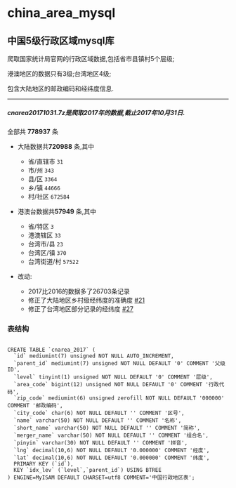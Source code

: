 # china_area_mysql
## 中国5级行政区域mysql库

  爬取国家统计局官网的行政区域数据,包括省市县镇村5个层级;
  
  港澳地区的数据只有3级;台湾地区4级;
  
  包含大陆地区的邮政编码和经纬度信息.
  
---------------------------------------
#####  cnarea20171031.7z是爬取2017年的数据,截止2017年10月31日.

  全部共 **778937** 条  
  - 大陆数据共**720988** 条,其中
     - 省/直辖市 `31`
     - 市/州 `343`
     - 县/区 `3364`
     - 乡/镇 `44666`
     - 村/社区 `672584`
     
  - 港澳台数据共**57949** 条,其中
     - 省/特区 `3`
     - 港澳辖区 `33`
     - 台湾市/县 `23`
     - 台湾区/镇 `370`
     - 台湾街道/村 `57522`  
  
  - 改动:  
    - 2017比2016的数据多了26703条记录
    - 修正了大陆地区乡村级经纬度的准确度 [#21](https://github.com/kakuilan/china_area_mysql/issues/21)
    - 修正了台湾地区部分记录的经纬度 [#27](https://github.com/kakuilan/china_area_mysql/issues/27)
### 表结构

```mysql

CREATE TABLE `cnarea_2017` (
  `id` mediumint(7) unsigned NOT NULL AUTO_INCREMENT,
  `parent_id` mediumint(7) unsigned NOT NULL DEFAULT '0' COMMENT '父级ID',
  `level` tinyint(1) unsigned NOT NULL DEFAULT '0' COMMENT '层级',
  `area_code` bigint(12) unsigned NOT NULL DEFAULT '0' COMMENT '行政代码',
  `zip_code` mediumint(6) unsigned zerofill NOT NULL DEFAULT '000000' COMMENT '邮政编码',
  `city_code` char(6) NOT NULL DEFAULT '' COMMENT '区号',
  `name` varchar(50) NOT NULL DEFAULT '' COMMENT '名称',
  `short_name` varchar(50) NOT NULL DEFAULT '' COMMENT '简称',
  `merger_name` varchar(50) NOT NULL DEFAULT '' COMMENT '组合名',
  `pinyin` varchar(30) NOT NULL DEFAULT '' COMMENT '拼音',
  `lng` decimal(10,6) NOT NULL DEFAULT '0.000000' COMMENT '经度',
  `lat` decimal(10,6) NOT NULL DEFAULT '0.000000' COMMENT '纬度',
  PRIMARY KEY (`id`),
  KEY `idx_lev` (`level`,`parent_id`) USING BTREE
) ENGINE=MyISAM DEFAULT CHARSET=utf8 COMMENT='中国行政地区表';

```
